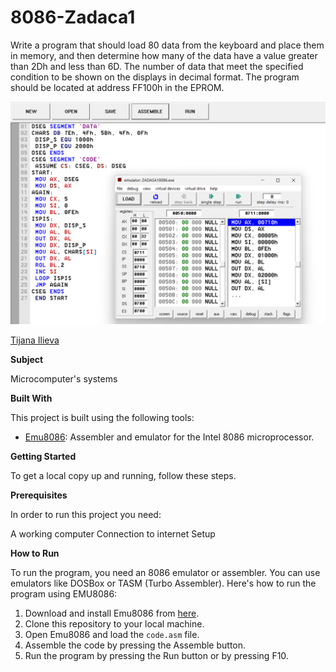# 8086-Zadaca1

Write a program that should load 80 data from the keyboard and place them in
memory, and then determine how many of the data have a value greater than 2Dh and less than 6D.
The number of data that meet the specified condition to be shown on the displays in decimal
format. The program should be located at address FF100h in the EPROM.

![Screenshot (1)](https://github.com/ilievatijana/8086-exercise1/blob/main/8086zad1.png)

[Tijana Ilieva ](https://github.com/ilievatjana)

**Subject**

Microcomputer's systems

**Built With**

This project is built using the following tools:

- [Emu8086](https://emu8086-microprocessor-emulator.en.softonic.com/): Assembler and emulator for the Intel 8086 microprocessor.

**Getting Started**

To get a local copy up and running, follow these steps.

**Prerequisites**

In order to run this project you need:

A working computer
Connection to internet
Setup

**How to Run**

To run the program, you need an 8086 emulator or assembler. You can use emulators like DOSBox or TASM (Turbo Assembler). Here's how to run the program using EMU8086:

1. Download and install Emu8086 from [here](https://emu8086-microprocessor-emulator.en.softonic.com/).
2. Clone this repository to your local machine.
3. Open Emu8086 and load the `code.asm` file.
4. Assemble the code by pressing the Assemble button.
5. Run the program by pressing the Run button or by pressing F10.
